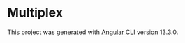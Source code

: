 # Multiplex

This project was generated with [Angular CLI](https://github.com/angular/angular-cli) version 13.3.0.

